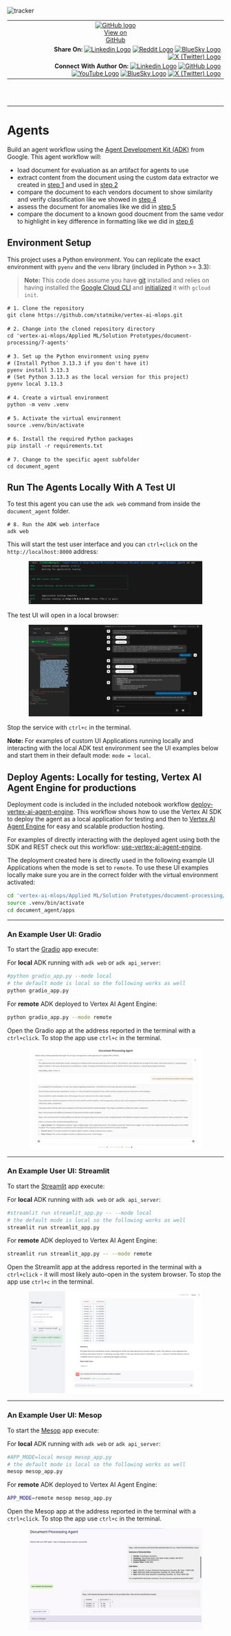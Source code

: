 ![tracker](https://us-central1-vertex-ai-mlops-369716.cloudfunctions.net/pixel-tracking?path=statmike%2Fvertex-ai-mlops%2FApplied+ML%2FSolution+Prototypes%2Fdocument-processing%2F7-agents&file=readme.md)
<!--- header table --->
<table>
<tr>     
  <td style="text-align: center">
    <a href="https://github.com/statmike/vertex-ai-mlops/blob/main/Applied%20ML/Solution%20Prototypes/document-processing/7-agents/readme.md">
      <img width="32px" src="https://www.svgrepo.com/download/217753/github.svg" alt="GitHub logo">
      <br>View on<br>GitHub
    </a>
  </td>
</tr>
<tr>
  <td style="text-align: right">
    <b>Share On: </b> 
    <a href="https://www.linkedin.com/sharing/share-offsite/?url=https://github.com/statmike/vertex-ai-mlops/blob/main/Applied%2520ML/Solution%2520Prototypes/document-processing/7-agents/readme.md"><img src="https://upload.wikimedia.org/wikipedia/commons/8/81/LinkedIn_icon.svg" alt="Linkedin Logo" width="20px"></a> 
    <a href="https://reddit.com/submit?url=https://github.com/statmike/vertex-ai-mlops/blob/main/Applied%2520ML/Solution%2520Prototypes/document-processing/7-agents/readme.md"><img src="https://redditinc.com/hubfs/Reddit%20Inc/Brand/Reddit_Logo.png" alt="Reddit Logo" width="20px"></a> 
    <a href="https://bsky.app/intent/compose?text=https://github.com/statmike/vertex-ai-mlops/blob/main/Applied%2520ML/Solution%2520Prototypes/document-processing/7-agents/readme.md"><img src="https://upload.wikimedia.org/wikipedia/commons/7/7a/Bluesky_Logo.svg" alt="BlueSky Logo" width="20px"></a> 
    <a href="https://twitter.com/intent/tweet?url=https://github.com/statmike/vertex-ai-mlops/blob/main/Applied%2520ML/Solution%2520Prototypes/document-processing/7-agents/readme.md"><img src="https://upload.wikimedia.org/wikipedia/commons/5/5a/X_icon_2.svg" alt="X (Twitter) Logo" width="20px"></a> 
  </td>
</tr>
<tr>
  <td style="text-align: right">
    <b>Connect With Author On: </b> 
    <a href="https://www.linkedin.com/in/statmike"><img src="https://upload.wikimedia.org/wikipedia/commons/8/81/LinkedIn_icon.svg" alt="Linkedin Logo" width="20px"></a>
    <a href="https://www.github.com/statmike"><img src="https://www.svgrepo.com/download/217753/github.svg" alt="GitHub Logo" width="20px"></a> 
    <a href="https://www.youtube.com/@statmike-channel"><img src="https://upload.wikimedia.org/wikipedia/commons/f/fd/YouTube_full-color_icon_%282024%29.svg" alt="YouTube Logo" width="20px"></a>
    <a href="https://bsky.app/profile/statmike.bsky.social"><img src="https://upload.wikimedia.org/wikipedia/commons/7/7a/Bluesky_Logo.svg" alt="BlueSky Logo" width="20px"></a> 
    <a href="https://x.com/statmike"><img src="https://upload.wikimedia.org/wikipedia/commons/5/5a/X_icon_2.svg" alt="X (Twitter) Logo" width="20px"></a>
  </td>
</tr>
</table><br/><br/>

---
# Agents

Build an agent workflow using the [Agent Development Kit (ADK)](https://google.github.io/adk-docs/) from Google.  This agent workflow will:
- load document for evaluation as an artifact for agents to use
- extract content from the document using the custom data extractor we created in [step 1](../1-custom-extractor.ipynb) and used in [step 2](../2-document-extraction.ipynb)
- compare the document to each vendors document to show similarity and verify classification like we showed in [step 4](../4-document-similarity.ipynb)
- assess the document for anomalies like we did in [step 5](../5-document-anomalies.ipynb)
- compare the document to a known good doucment from the same vedor to highlight in key difference in formatting like we did in [step 6](../6-document-comparison.ipynb)

## Environment Setup

This project uses a Python environment.  You can replicate the exact environment with `pyenv` and the `venv` library (included in Python >= 3.3):

> **Note:** This code does assume you have [git](https://github.com/git-guides/install-git) installed and relies on having installed the [Google Cloud CLI](https://cloud.google.com/sdk/docs/install) and [initialized](https://cloud.google.com/sdk/docs/initializing) it with `gcloud init`.

```
# 1. Clone the repository
git clone https://github.com/statmike/vertex-ai-mlops.git

# 2. Change into the cloned repository directory
cd 'vertex-ai-mlops/Applied ML/Solution Prototypes/document-processing/7-agents'

# 3. Set up the Python environment using pyenv
# (Install Python 3.13.3 if you don't have it)
pyenv install 3.13.3
# (Set Python 3.13.3 as the local version for this project)
pyenv local 3.13.3

# 4. Create a virtual environment
python -m venv .venv

# 5. Activate the virtual environment
source .venv/bin/activate

# 6. Install the required Python packages
pip install -r requirements.txt

# 7. Change to the specific agent subfolder
cd document_agent
```

## Run The Agents Locally With A Test UI

To test this agent you can use the `adk web` command from inside the `document_agent` folder.  

```
# 8. Run the ADK web interface
adk web
```

This will start the test user interface and you can `ctrl+click` on the `http://localhost:8000` address:

<div align="center">
  <img src="../resources/images/adk/adk_web.png" alt="Document Processing" width="80%"/>
</div>

The test UI will open in a local browser:

<div align="center">
  <img src="../resources/images/adk/adk_web_ui.png" alt="Document Processing" width="80%"/>
</div>

Stop the service with `ctrl+c` in the terminal.

**Note:** For examples of custom  UI Applications running locally and interacting with the local ADK test environment see the UI examples below and start them in their default mode: `mode = local`.

## Deploy Agents: Locally for testing, Vertex AI Agent Engine for productions

Deployment code is included in the included notebook workflow [deploy-vertex-ai-agent-engine](./document_agent/deploy-vertex-ai-agent-engine.ipynb).  This workflow shows how to use the Vertex AI SDK to deploy the agent as a local application for testing and then to [Vertex AI Agent Engine](https://cloud.google.com/vertex-ai/generative-ai/docs/agent-engine/overview) for easy and scalable production hosting.

For examples of directly interacting with the deployed agent using both the SDK and REST check out this workflow: [use-vertex-ai-agent-engine](./document_agent/use-vertex-ai-agent-engine.ipynb).

The deployment created here is directly used in the following example UI Applications when the mode is set to `remote`. To use these UI examples locally make sure you are in the correct folder with the virtual environment activated:

```bash
cd 'vertex-ai-mlops/Applied ML/Solution Prototypes/document-processing/7-agents'
source .venv/bin/activate
cd document_agent/apps
```

---
### An Example User UI: Gradio

To start the [Gradio](https://www.gradio.app/) app execute:

For **local** ADK running with `adk web` or `adk api_server`:
```bash
#python gradio_app.py --mode local
# the default mode is local so the following works as well
python gradio_app.py 
```

For **remote** ADK deployed to Vertex AI Agent Engine:
```bash
python gradio_app.py --mode remote
```

Open the Gradio app at the address reported in the terminal with a `ctrl+click`. To stop the app use `ctrl+c` in the terminal.

<div align="center">
  <img src="../resources/images/adk/gradio.png" alt="Document Processing App: Gradio" width="80%"/>
</div>

---
### An Example User UI: Streamlit

To start the [Streamlit](https://streamlit.io/) app execute:

For **local** ADK running with `adk web` or `adk api_server`:
```bash
#streamlit run streamlit_app.py -- --mode local
# the default mode is local so the following works as well
streamlit run streamlit_app.py
```

For **remote** ADK deployed to Vertex AI Agent Engine:
```bash
streamlit run streamlit_app.py -- --mode remote
```

Open the Streamlit app at the address reported in the terminal with a `ctrl+click` - it will most likely auto-open in the system browser. To stop the app use `ctrl+c` in the terminal.

<div align="center">
  <img src="../resources/images/adk/streamlit.png" alt="Document Processing App: Streamlit" width="80%"/>
</div>

---
### An Example User UI: Mesop

To start the [Mesop](https://mesop-dev.github.io/mesop/) app execute:

For **local** ADK running with `adk web` or `adk api_server`:
```bash
#APP_MODE=local mesop mesop_app.py
# the default mode is local so the following works as well
mesop mesop_app.py 
```

For **remote** ADK deployed to Vertex AI Agent Engine:
```bash
APP_MODE=remote mesop mesop_app.py
```

Open the Mesop app at the address reported in the terminal with a `ctrl+click`. To stop the app use `ctrl+c` in the terminal.

<div align="center">
  <img src="../resources/images/adk/mesop.png" alt="Document Processing App: Mesop" width="80%"/>
</div>

